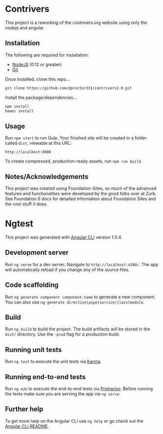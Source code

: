 
# Contrivers

This project is a reworking of the contrivers.org website using only the nodejs and angular.

## Installation

The following are required for installation:

- [NodeJS](https://nodejs.org/en/) (0.12 or greater)
- [Git](https://git-scm.com/)

Once installed, clone this repo...

```bash
git clone https://github.com/dproctor331/contrivers2.0.git
```

Install the package/dependencies...

```bash
npm install 
bower install
```

## Usage

Run `npm start` to run Gulp. Your finished site will be created in a folder called `dist`, viewable at this URL:

```
http://localhost:8000
```

To create compressed, production-ready assets, run `npm run build`.

## Notes/Acknowledgements

This project was created using Foundation-Sites, so much of the advanced features and functionalities were developed by the good folks over at Zurb. See Foundation 6 docs for detailed information about Foundation Sites and the cool stuff it does.


# Ngtest

This project was generated with [Angular CLI](https://github.com/angular/angular-cli) version 1.0.4.

## Development server

Run `ng serve` for a dev server. Navigate to `http://localhost:4200/`. The app will automatically reload if you change any of the source files.

## Code scaffolding

Run `ng generate component component-name` to generate a new component. You can also use `ng generate directive|pipe|service|class|module`.

## Build

Run `ng build` to build the project. The build artifacts will be stored in the `dist/` directory. Use the `-prod` flag for a production build.

## Running unit tests

Run `ng test` to execute the unit tests via [Karma](https://karma-runner.github.io).

## Running end-to-end tests

Run `ng e2e` to execute the end-to-end tests via [Protractor](http://www.protractortest.org/).
Before running the tests make sure you are serving the app via `ng serve`.

## Further help

To get more help on the Angular CLI use `ng help` or go check out the [Angular CLI README](https://github.com/angular/angular-cli/blob/master/README.md).
